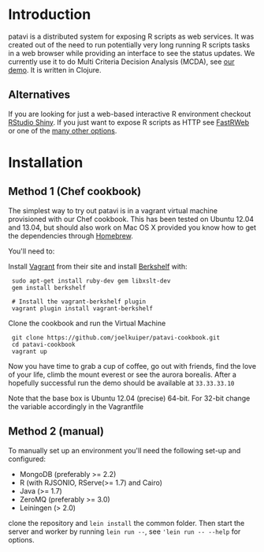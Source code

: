 Introduction
============
patavi is a distributed system for exposing R scripts as web services. It was created out of the need to run potentially very long running R scripts tasks in a web browser while providing an interface to see the status updates. We currently use it to do Multi Criteria Decision Analysis (MCDA), see [our demo](http://mcda.patavi.com). It is written in Clojure.

Alternatives
------------
If you are looking for just a web-based interactive R environment checkout [RStudio Shiny](http://www.rstudio.com/shiny/). If you just want to expose R scripts as HTTP see [FastRWeb](https://www.rforge.net/FastRWeb/) or one of the [many other options](http://cran.r-project.org/doc/FAQ/R-FAQ.html#R-Web-Interfaces).

Installation
============

Method 1 (Chef cookbook)
------------------------
The simplest way to try out patavi is in a vagrant virtual machine
provisioned with our Chef cookbook. This has been tested on Ubuntu 12.04 and 13.04, but should also work on Mac OS X provided you know how to get the dependencies through [Homebrew](http://brew.sh/).

You'll need to:

Install [Vagrant](http://www.vagrantup.com/) from their site and install [Berkshelf](http://berkshelf.com/) with:

     sudo apt-get install ruby-dev gem libxslt-dev
     gem install berkshelf
     
     # Install the vagrant-berkshelf plugin
     vagrant plugin install vagrant-berkshelf

Clone the cookbook and run the Virtual Machine 

     git clone https://github.com/joelkuiper/patavi-cookbook.git
     cd patavi-cookbook
     vagrant up 

Now you have time to grab a cup of coffee, go out with friends, find the love of your life, climb the mount everest or see the aurora borealis. After a hopefully successful run the demo should be available at `33.33.33.10`

Note that the base box is Ubuntu 12.04 (precise) 64-bit. For 32-bit change the variable accordingly in the Vagrantfile

Method 2 (manual)
-----------------
To manually set up an environment you'll need the following set-up and configured:

* MongoDB (preferably >= 2.2)  
* R (with RJSONIO, RServe(>= 1.7) and Cairo) 
* Java (>= 1.7)
* ZeroMQ (preferably >= 3.0)
* Leiningen (> 2.0)

clone the repository and `lein install` the common folder. Then start the server and worker by running `lein run --`, see `'lein run -- --help` for options. 





